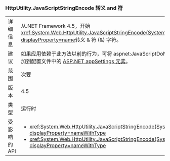 ### <a name="httputilityjavascriptstringencode-escapes-ampersand"></a>HttpUtility.JavaScriptStringEncode 转义 and 符

|   |   |
|---|---|
|详细信息|从.NET Framework 4.5，开始<xref:System.Web.HttpUtility.JavaScriptStringEncode(System.String)?displayProperty=name>转义 & 符 (&amp;) 字符。|
|建议|如果应用依赖于此方法以前的行为，可将 aspnet:JavaScriptDoNotEncodeAmpersand 设置添加到配置文件中的 [ASP.NET appSettings 元素](https://msdn.microsoft.com/library/hh975440.aspx)。|
|范围|次要|
|版本|4.5|
|类型|运行时|
|受影响的 API|<ul><li><xref:System.Web.HttpUtility.JavaScriptStringEncode(System.String)?displayProperty=nameWithType></li><li><xref:System.Web.HttpUtility.JavaScriptStringEncode(System.String,System.Boolean)?displayProperty=nameWithType></li></ul>|

